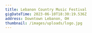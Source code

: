 ```yaml
---
title: Lebanon Country Music Festival 
gigDateTime: 2023-06-10T18:30:19.536Z
address: Downtown Lebanon, OH
thumbnail: /images/uploads/logo.jpg
---
```

